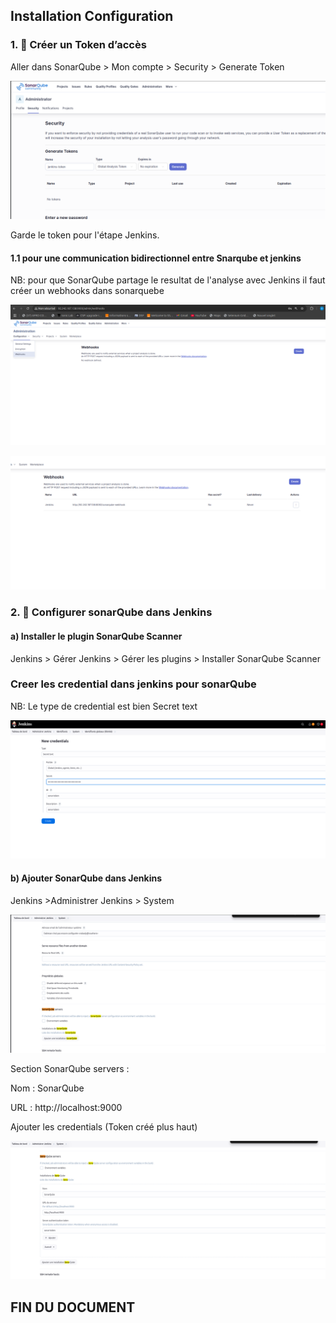 ## Installation Configuration


### 1. 🔑 Créer un Token d’accès

Aller dans SonarQube > Mon compte > Security > Generate Token

![img_4.png](img_4.png)

Garde le token pour l'étape Jenkins.

#### 1.1 pour une communication bidirectionnel entre Snarqube et jenkins

NB: pour que SonarQube partage le resultat de l'analyse avec Jenkins il faut créer un webhooks dans sonarquebe

![img_9.png](img_9.png)

![img_10.png](img_10.png)


### 2. 🧰 Configurer sonarQube dans Jenkins

#### a) Installer le plugin SonarQube Scanner
Jenkins > Gérer Jenkins > Gérer les plugins > Installer SonarQube Scanner

### Creer les credential dans jenkins pour sonarQube

NB: Le type de credential est bien Secret text

![img_6.png](img_6.png)

#### b) Ajouter SonarQube dans Jenkins

Jenkins >Administrer Jenkins > System

![img_5.png](img_5.png)

Section SonarQube servers :

Nom : SonarQube

URL : http://localhost:9000

Ajouter les credentials (Token créé plus haut)

![img_7.png](img_7.png)

## FIN DU DOCUMENT